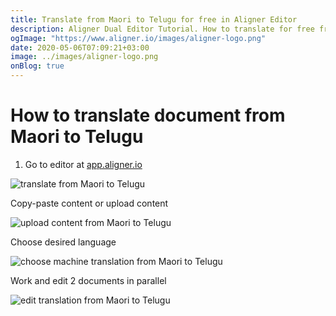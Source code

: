 ```yaml
---
title: Translate from Maori to Telugu for free in Aligner Editor
description: Aligner Dual Editor Tutorial. How to translate for free from Maori to Telugu. Aligner is multilingual document management platform. 
ogImage: "https://www.aligner.io/images/aligner-logo.png"
date: 2020-05-06T07:09:21+03:00
image: ../images/aligner-logo.png
onBlog: true
---
```


# How to translate document from Maori to Telugu

1. Go to editor at [app.aligner.io](https://app.aligner.io "Aligner App web page")

![translate from Maori to Telugu](../aligner-blank-editor.png "translate from Maori to Telugu")

Copy-paste content or upload content

![upload content from Maori to Telugu](../aligner-uploaded-document.png "upload content from Maori to Telugu")

Choose desired language

![choose machine translation from Maori to Telugu](../aligner-language-dropdown.png "choose machine translation from Maori to Telugu")

Work and edit 2 documents in parallel

![edit translation from Maori to Telugu](../aligner-double-sitded-editor.png "edit translation from Maori to Telugu")

